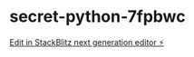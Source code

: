 # secret-python-7fpbwc

[Edit in StackBlitz next generation editor ⚡️](https://stackblitz.com/~/github.com/Mani9333/secret-python-7fpbwc)